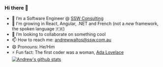 ### Hi there 👋

- 🔭 I’m a Software Engineer @ [SSW Consulting](https://www.ssw.com.au)
- 🌱 I'm growing in React, Angular, .NET and French (not a *new* framework, the spoken language 🇫🇷)
- 👯 I’m looking to collaborate on something cool
- 📫 How to reach me: <andrewwaltos@ssw.com.au>
- 😄 Pronouns: He/Him
- ⚡ Fun fact: The first coder was a woman, [Ada Lovelace](https://en.wikipedia.org/wiki/Ada_Lovelace)  
[![Andrew's github stats](https://github-readme-stats.vercel.app/api?username=andrewwaltosssw&theme=dark)](https://github.com/andrewwaltosssw/github-readme-stats)
